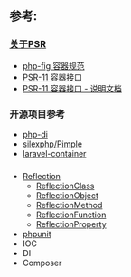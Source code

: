 
##




## 参考:
### [关于PSR](https://learnku.com/index.php/docs/psr/about-psr/1613)
* [php-fig 容器规范](https://github.com/php-fig/container)
* [PSR-11 容器接口](https://learnku.com/index.php/docs/psr/psr-11-container/1621)
* [PSR-11 容器接口 - 说明文档](https://learnku.com/index.php/docs/psr/psr-11-container-meta/1622)
### 开源项目参考
* [php-di](https://github.com/PHP-DI/PHP-DI)
* [silexphp/Pimple](https://github.com/silexphp/Pimple)
* [laravel-container](https://github.com/illuminate/container)

###
* [Reflection](https://www.php.net/manual/zh/class.reflection.php)
    * [ReflectionClass](https://www.php.net/manual/zh/class.reflectionclass.php)
    * [ReflectionObject](https://www.php.net/manual/zh/class.reflectionobject.php)
    * [ReflectionMethod](https://www.php.net/manual/zh/class.reflectionmethod.php)
    * [ReflectionFunction](https://www.php.net/manual/zh/class.reflectionfunction.php)
    * [ReflectionProperty](https://www.php.net/manual/zh/class.reflectionproperty.php)
* [phpunit](http://www.phpunit.cn/)
* IOC
* DI
* Composer
